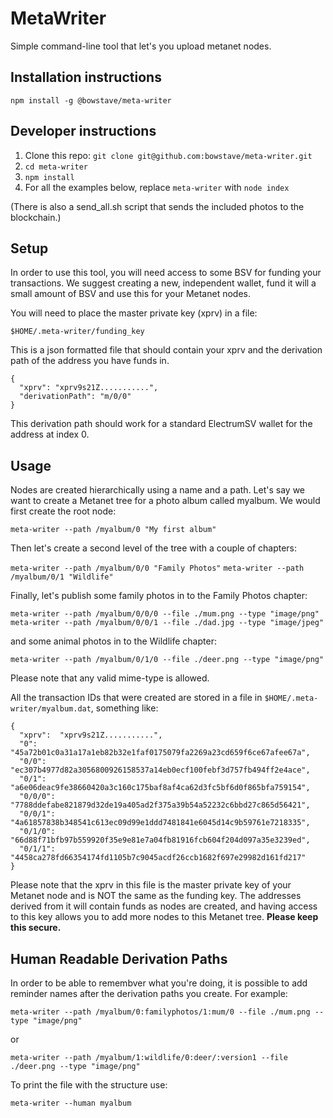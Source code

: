 # MetaWriter

Simple command-line tool that let's you upload metanet nodes.

## Installation instructions
`npm install -g @bowstave/meta-writer`


## Developer instructions

1. Clone this repo: `git clone git@github.com:bowstave/meta-writer.git`
2. `cd meta-writer`
3. `npm install`
4. For all the examples below, replace `meta-writer` with `node index`

(There is also a send_all.sh script that sends the included photos to the blockchain.)

## Setup

In order to use this tool, you will need access to some BSV for funding your transactions.  We suggest creating a new, independent wallet, fund it will a small amount of BSV and use this for your Metanet nodes.

You will need to place the master private key (xprv) in a file:

`$HOME/.meta-writer/funding_key`

This is a json formatted file that should contain your xprv and the derivation path of the address you have funds in.

```
{
  "xprv": "xprv9s21Z...........",
  "derivationPath": "m/0/0"
}
```

This derivation path should work for a standard ElectrumSV wallet for the address at index 0.

## Usage

Nodes are created hierarchically using a name and a path.  Let's say we want to create a Metanet tree for a photo album called myalbum.  We would first create the root node:

`meta-writer --path /myalbum/0 "My first album"`

Then let's create a second level of the tree with a couple of chapters:

`meta-writer --path /myalbum/0/0 "Family Photos"`
`meta-writer --path /myalbum/0/1 "Wildlife"`

Finally, let's publish some family photos in to the Family Photos chapter:

`meta-writer --path /myalbum/0/0/0 --file ./mum.png --type "image/png"`
`meta-writer --path /myalbum/0/0/1 --file ./dad.jpg --type "image/jpeg"`

and some animal photos in to the Wildlife chapter:

`meta-writer --path /myalbum/0/1/0 --file ./deer.png --type "image/png"`

Please note that any valid mime-type is allowed.

All the transaction IDs that were created are stored in a file in `$HOME/.meta-writer/myalbum.dat`, something like:

```
{
  "xprv":  "xprv9s21Z...........",
  "0":     "45a72b01c0a31a17a1eb82b32e1faf0175079fa2269a23cd659f6ce67afee67a",
  "0/0":   "ec307b4977d82a3056800926158537a14eb0ecf100febf3d757fb494ff2e4ace",
  "0/1":   "a6e06deac9fe38660420a3c160c175baf8af4ca62d3fc5bf6d0f865bfa759154",
  "0/0/0": "7788ddefabe821879d32de19a405ad2f375a39b54a52232c6bbd27c865d56421",
  "0/0/1": "4a61857838b348541c613ec09d99e1ddd7481841e6045d14c9b59761e7218335",
  "0/1/0": "66d88f71bfb97b559920f35e9e81e7a04fb81916fcb604f204d097a35e3239ed",
  "0/1/1": "4458ca278fd66354174fd1105b7c9045acdf26ccb1682f697e29982d161fd217"
}
```

Please note that the xprv in this file is the master private key of your Metanet node and is NOT the same as the funding key.  The addresses derived from it will contain funds as nodes are created, and having access to this key allows you to add more nodes to this Metanet tree.  **Please keep this secure.**

## Human Readable Derivation Paths  

In order to be able to remembver what you're doing, it is possible to add reminder names after the derivation paths you create. For example:

`meta-writer --path /myalbum/0:familyphotos/1:mum/0 --file ./mum.png --type "image/png"`

or

`meta-writer --path /myalbum/1:wildlife/0:deer/:version1 --file ./deer.png --type "image/png"`

To print the file with the structure use:

`meta-writer --human myalbum`
